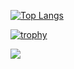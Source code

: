 [![Top Langs](https://github-readme-stats.vercel.app/api/top-langs/?username=wato787&layout=compact&theme=dracula
)](https://github.com/anuraghazra/github-readme-stats)

[![trophy](https://github-profile-trophy.vercel.app/?username=wato787&theme=onedark&column=7)](https://github.com/ryo-ma/github-profile-trophy)

![](https://github-profile-summary-cards.vercel.app/api/cards/profile-details?username=wato787&theme=2077)
